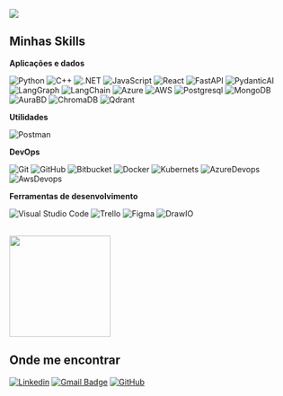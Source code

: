 ![](https://komarev.com/ghpvc/?username=thiagoribeiro00&color=006bed)


## Minhas Skills

**Aplicações e dados**

![Python](https://img.shields.io/badge/-Python-333333?style=flat&logoColor=00599C)
![C++](https://img.shields.io/badge/-C++-333333?style=flat&logoColor=00599C)
![.NET](https://img.shields.io/badge/-.NET-333333?style=flat&logoColor=00599C)
![JavaScript](https://img.shields.io/badge/-JavaScript-333333?style=flat&logoColor=00599C)
![React](https://img.shields.io/badge/-React-333333?style=flat&logoColor=00599C)
![FastAPI](https://img.shields.io/badge/-FastAPI-333333?style=flat&logoColor=00599C)
![PydanticAI](https://img.shields.io/badge/-PydanticAI-333333?style=flat&logoColor=00599C)
![LangGraph](https://img.shields.io/badge/-LangGraph-333333?style=flat&logoColor=00599C)
![LangChain](https://img.shields.io/badge/-LangChain-333333?style=flat&logoColor=00599C)
![Azure](https://img.shields.io/badge/-Azure-333333?style=flat&logoColor=00599C)
![AWS](https://img.shields.io/badge/-AWS-333333?style=flat&logoColor=00599C)
![Postgresql](https://img.shields.io/badge/-Postgresql-333333?style=flat&logoColor=00599C)
![MongoDB](https://img.shields.io/badge/-MongoDB-333333?style=flat&logoColor=00599C)
![AuraBD](https://img.shields.io/badge/-AuraBD-333333?style=flat&logoColor=00599C)
![ChromaDB](https://img.shields.io/badge/-ChromaDB-333333?style=flat&logoColor=00599C)
![Qdrant](https://img.shields.io/badge/-Qdrant-333333?style=flat&logoColor=00599C)

**Utilidades**

![Postman](https://img.shields.io/badge/-Postman-333333?style=flat&logo=postman)

**DevOps**

![Git](https://img.shields.io/badge/-Git-333333?style=flat&logo=git)
![GitHub](https://img.shields.io/badge/-GitHub-333333?style=flat&logo=github)
![Bitbucket](https://img.shields.io/badge/-Bitbucket-333333?style=flat&logo=bitbucket)
![Docker](https://img.shields.io/badge/-Docker-333333?style=flat&logo=docker)
![Kubernets](https://img.shields.io/badge/-Kubernets-333333?style=flat&logoColor=00599C)
![AzureDevops](https://img.shields.io/badge/-AzureDevops-333333?style=flat&logoColor=00599C)
![AwsDevops](https://img.shields.io/badge/-AWSCodePipeline-333333?style=flat&logoColor=00599C)

**Ferramentas de desenvolvimento**

![Visual Studio Code](https://img.shields.io/badge/-Visual%20Studio%20Code-333333?style=flat&logo=visual-studio-code&logoColor=007ACC)
![Trello](https://img.shields.io/badge/-Trello-333333?style=flat&logo=trello&logoColor=007ACC)
![Figma](https://img.shields.io/badge/-Figma-333333?style=flat&logo=figma&logoColor=007ACC)
![DrawIO](https://img.shields.io/badge/-DrawIO-333333?style=flat&logo=figma&logoColor=007ACC)

<br/>

<a href="https://github.com/iuricode" title="Perfil do Iuri">
  <img height="180em" src="https://github-readme-stats.vercel.app/api?username=thiagoribeiro00&theme=dracula&show_icons=true" />
</a>

## Onde me encontrar

[![Linkedin](https://img.shields.io/badge/-username-blue?style=flat-square&logo=Linkedin&logoColor=white&link=LINK-DO-SEU-LINKEDIN)](https://www.linkedin.com/in/thiago-ribeiroml/)
[![Gmail Badge](https://img.shields.io/badge/-seuemail@email.com-006bed?style=flat-square&logo=Gmail&logoColor=white&link=mailto:SEU-EMAIL)](mailto:thiago2002sr@gmail.com)
[![GitHub](https://img.shields.io/github/followers/thiagoribeiro00?label=follow&style=social)](https://github.com/thiagoribeiro00)
